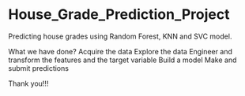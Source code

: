 # House_Grade_Prediction_Project
Predicting house grades using Random Forest, KNN and SVC model.

What we have done?
Acquire the data
Explore the data
Engineer and transform the features and the target variable
Build a model
Make and submit predictions

Thank you!!!
